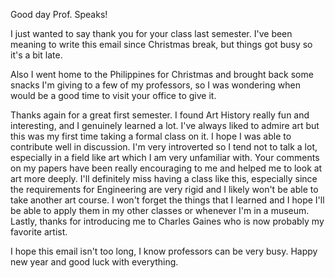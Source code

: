 Good day Prof. Speaks!

I just wanted to say thank you for your class last semester. I've been meaning to write this email since Christmas break, but things got busy so it's a bit late.

Also I went home to the Philippines for Christmas and brought back some snacks I'm giving to a few of my professors, so I was wondering when would be a good time to visit your office to give it.

Thanks again for a great first semester. I found Art History really fun and interesting, and I genuinely learned a lot. I've always liked to admire art but this was my first time taking a formal class on it. I hope I was able to contribute well in discussion. I'm very introverted so I tend not to talk a lot, especially in a field like art which I am very unfamiliar with. Your comments on my papers have been really encouraging to me and helped me to look at art more deeply. I'll definitely miss having a class like this, especially since the requirements for Engineering are very rigid and I likely won't be able to take another art course. I won't forget the things that I learned and I hope I'll be able to apply them in my other classes or whenever I'm in a museum. Lastly, thanks for introducing me to Charles Gaines who is now probably my favorite artist.

I hope this email isn't too long, I know professors can be very busy. Happy new year and good luck with everything.



